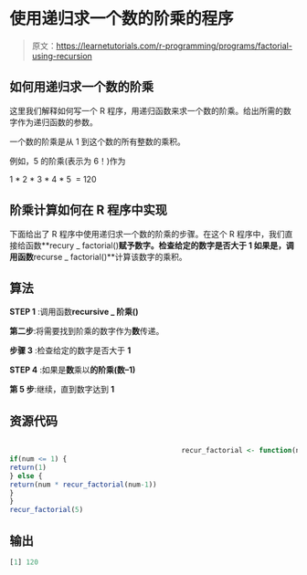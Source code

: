 # 使用递归求一个数的阶乘的程序

> 原文：<https://learnetutorials.com/r-programming/programs/factorial-using-recursion>

## 如何用递归求一个数的阶乘

这里我们解释如何写一个 R 程序，用递归函数来求一个数的阶乘。给出所需的数字作为递归函数的参数。

一个数的阶乘是从 1 到这个数的所有整数的乘积。

例如，5 的阶乘(表示为 6！)作为

1 * 2 * 3 * 4 * 5  = 120

## 阶乘计算如何在 R 程序中实现

下面给出了 R 程序中使用递归求一个数的阶乘的步骤。在这个 R 程序中，我们直接给函数**recury _ factorial()**赋予数字。检查给定的数字是否大于 **1** 如果是，调用函数**recurse _ factorial()**计算该数字的乘积。

## 算法

**STEP 1** :调用函数**recursive _ 阶乘()**

**第二步**:将需要找到阶乘的数字作为**数**传递。

**步骤 3** :检查给定的数字是否大于 **1**

**STEP 4** :如果是**数**乘以**的阶乘(数–1)**

**第 5 步**:继续，直到数字达到 **1**

## 资源代码

```r

                                          recur_factorial <- function(num) {
if(num <= 1) {
return(1)
} else { 
return(num * recur_factorial(num-1))
}
}
recur_factorial(5)

```

## 输出

```r
[1] 120
```